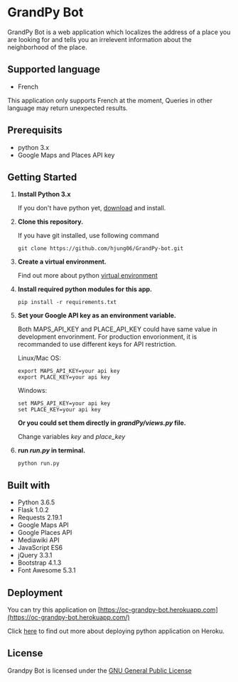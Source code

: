 
# GrandPy Bot
GrandPy Bot is a web application which localizes the address of a place you are looking for and tells you an irrelevent information about the neighborhood of the place.

## Supported language
- French

This application only supports French at the moment, Queries in other language may return unexpected results.

## Prerequisits
- python 3.x
- Google Maps and Places API key

## Getting Started
1. **Install Python 3.x**

	If you don't have python yet, [download](https://www.python.org/downloads/) and install.

2. **Clone this repository.**

	If you have git installed, use following command
	```
	git clone https://github.com/hjung06/GrandPy-bot.git
	```

3. **Create a virtual environment.**

	Find out more about python [virtual environment](https://docs.python.org/3/tutorial/venv.html)

4. **Install required python modules for this app.**
	```
	pip install -r requirements.txt
	```

5. **Set your Google API key as an environment variable.**

	Both MAPS_API_KEY and PLACE_API_KEY could have same value in development envorinment. For production envorionment, it is recommanded to use different keys for API restriction.

	Linux/Mac OS:
	```
	export MAPS_API_KEY=your api key
	export PLACE_KEY=your api key
	```
	Windows:
	```
	set MAPS_API_KEY=your api key
	set PLACE_KEY=your api key
	```
	**Or you could set them directly in *grandPy/views.py* file.**

	Change variables *key* and *place_key*

6. **run *run.py* in terminal.**
	```
	python run.py
	```

## Built with
- Python 3.6.5
- Flask 1.0.2
- Requests 2.19.1
- Google Maps API
- Google Places API
- Mediawiki API
- JavaScript ES6
- jQuery 3.3.1
- Bootstrap 4.1.3
- Font Awesome 5.3.1

## Deployment
You can try this application on [https://oc-grandpy-bot.herokuapp.com](https://oc-grandpy-bot.herokuapp.com/)

Click [here](https://devcenter.heroku.com/articles/getting-started-with-python) to find out more about deploying python application on Heroku.

## License
Grandpy Bot is licensed under the [GNU General Public License](https://www.gnu.org/licenses/gpl-3.0.en.html)
